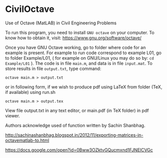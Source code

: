 # CivilOctave
Use of Octave (MatLAB) in Civil Engineering Problems

To run this program, you need to install `GNU octave` on your computer.
To know how to obtain it, visit: https://www.gnu.org/software/octave/

Once you have GNU Octave working, go to folder where code for an example is
present. For example to run code correspond to example L01, go to folder
Example/L01, ( for example on GNU/Linux you may do so by: `cd Example/L01` ).
The code is in file `main.m`, and data is in file `input.mat`. To store results
in file `output.txt`, type command:

`octave main.m > output.txt`

or in following form, if we wish to produce pdf using LaTeX from folder
(TeX, if available) using run.sh

`octave main.m > output.tex`

View file output.txt in any text editor, or main.pdf (in TeX folder) in pdf
viewer.

Authors acknowledge used of function written by Sachin Shanbhag.

http://sachinashanbhag.blogspot.in/2012/11/exporting-matrices-in-octavematlab-to.html

https://docs.google.com/open?id=0Bww3OZktvGQucmxnd1FJNElCVGc
